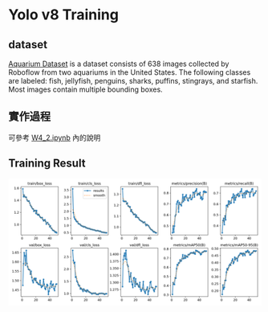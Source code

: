 # Yolo v8 Training
## dataset
[Aquarium Dataset](https://public.roboflow.com/object-detection/aquarium) is a dataset consists of 638 images collected by Roboflow from two aquariums in the United States.
The following classes are labeled: fish, jellyfish, penguins, sharks, puffins, stingrays, and starfish. Most images contain multiple bounding boxes.

## 實作過程
可參考 [W4_2.ipynb](https://github.com/mvclab-ntust-course/course4-kaler8234/blob/main/HW2/W4_2.ipynb) 內的說明

## Training Result
![](https://github.com/mvclab-ntust-course/course4-kaler8234/blob/main/HW2/train_result/results.png)
